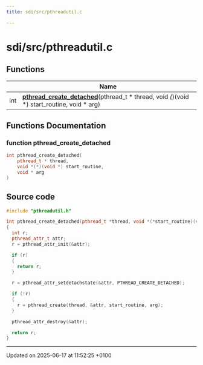```yaml
---
title: sdi/src/pthreadutil.c

---
```


# sdi/src/pthreadutil.c



## Functions

|                | Name           |
| -------------- | -------------- |
| int | **[pthread_create_detached](pthreadutil_8c.md#function-pthread-create-detached)**(pthread_t * thread, void *(*)(void *) start_routine, void * arg) |


## Functions Documentation

### function pthread_create_detached

```cpp
int pthread_create_detached(
    pthread_t * thread,
    void *(*)(void *) start_routine,
    void * arg
)
```




## Source code

```cpp
#include "pthreadutil.h"

int pthread_create_detached(pthread_t *thread, void *(*start_routine)(void *), void *arg)
{
  int r;
  pthread_attr_t attr;
  r = pthread_attr_init(&attr);

  if (r)
  {
    return r;
  }

  r = pthread_attr_setdetachstate(&attr, PTHREAD_CREATE_DETACHED);

  if (!r)
  {
    r = pthread_create(thread, &attr, start_routine, arg);
  }

  pthread_attr_destroy(&attr);

  return r;
}
```


-------------------------------

Updated on 2025-06-17 at 11:52:25 +0100
